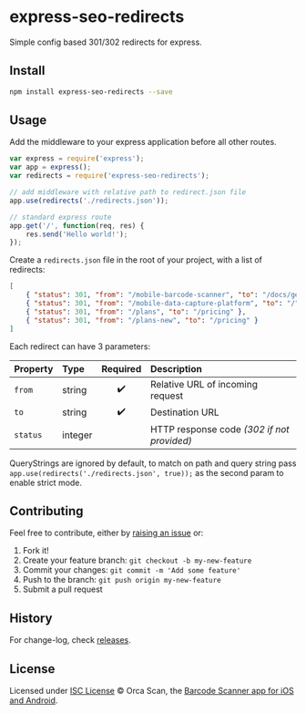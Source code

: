 # express-seo-redirects

Simple config based 301/302 redirects for express.

## Install

```bash
npm install express-seo-redirects --save
```

## Usage

Add the middleware to your express application before all other routes.

```js
var express = require('express');
var app = express();
var redirects = require('express-seo-redirects');

// add middleware with relative path to redirect.json file
app.use(redirects('./redirects.json'));

// standard express route
app.get('/', function(req, res) {
    res.send('Hello world!');
});
```

Create a `redirects.json` file in the root of your project, with a list of redirects:

```json
[
    { "status": 301, "from": "/mobile-barcode-scanner", "to": "/docs/getting-started/mobile" },
    { "status": 301, "from": "/mobile-data-capture-platform", "to": "/" },
    { "status": 301, "from": "/plans", "to": "/pricing" },
    { "status": 301, "from": "/plans-new", "to": "/pricing" }
]
```

Each redirect can have 3 parameters:

Property | Type    | Required           | Description
-------- |:------- |:------------------:|:------------------------------------------
`from`   | string  | :heavy_check_mark: | Relative URL of incoming request
`to`     | string  | :heavy_check_mark: | Destination URL
`status` | integer |                    | HTTP response code _(302 if not provided)_

QueryStrings are ignored by default, to match on path and query string pass `app.use(redirects('./redirects.json', true));` as the second param to enable strict mode.

## Contributing

Feel free to contribute, either by [raising an issue](https://github.com/orca-scan/express-seo-redirects/issues) or:

1. Fork it!
2. Create your feature branch: `git checkout -b my-new-feature`
3. Commit your changes: `git commit -m 'Add some feature'`
4. Push to the branch: `git push origin my-new-feature`
5. Submit a pull request

## History

For change-log, check [releases](https://github.com/orca-scan/express-seo-redirects/releases).

## License

Licensed under [ISC License](LICENSE) &copy; Orca Scan, the [Barcode Scanner app for iOS and Android](https://orcascan.com).
